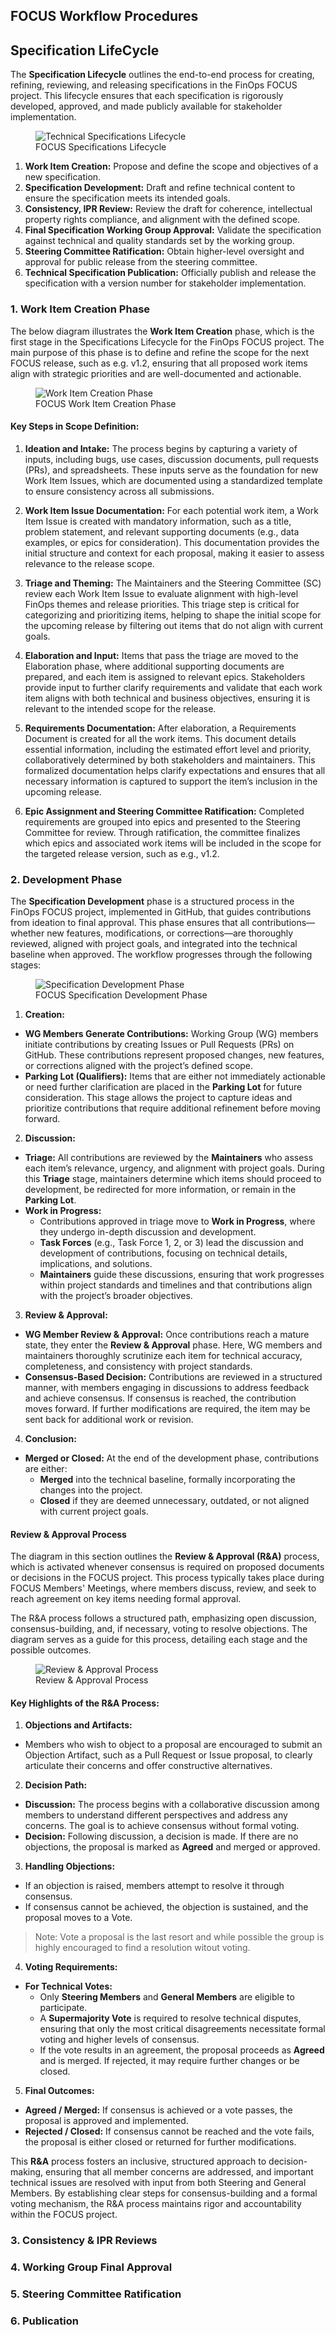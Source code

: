 ## FOCUS Workflow Procedures


## Specification LifeCycle
The **Specification Lifecycle** outlines the end-to-end process for creating, refining, reviewing, and releasing specifications in the FinOps FOCUS project. This lifecycle ensures that each specification is rigorously developed, approved, and made publicly available for stakeholder implementation.

<figure>
    <img src="images/FOCUS-Process-spec-life-cycle-2.drawio.png" alt="Technical Specifications Lifecycle">
    <figcaption>FOCUS Specifications Lifecycle</figcaption>
</figure>

1. **Work Item Creation:** Propose and define the scope and objectives of a new specification.
2. **Specification Development:** Draft and refine technical content to ensure the specification meets its intended goals.
3. **Consistency, IPR Review:** Review the draft for coherence, intellectual property rights compliance, and alignment with the defined scope.
4. **Final Specification Working Group Approval:** Validate the specification against technical and quality standards set by the working group.
5. **Steering Committee Ratification:** Obtain higher-level oversight and approval for public release from the steering committee.
6. **Technical Specification Publication:** Officially publish and release the specification with a version number for stakeholder implementation.

### 1. Work Item Creation Phase
The below diagram illustrates the **Work Item Creation** phase, which is the first stage in the Specifications Lifecycle for the FinOps FOCUS project. The main purpose of this phase is to define and refine the scope for the next FOCUS release, such as e.g. v1.2, ensuring that all proposed work items align with strategic priorities and are well-documented and actionable.

<figure>
    <img src="images/FOCUS-Process-work-item-creation-4.drawio.png" alt="Work Item Creation Phase">
    <figcaption>FOCUS Work Item Creation Phase</figcaption>
</figure>

#### Key Steps in Scope Definition:

1. **Ideation and Intake:** The process begins by capturing a variety of inputs, including bugs, use cases, discussion documents, pull requests (PRs), and spreadsheets. These inputs serve as the foundation for new Work Item Issues, which are documented using a standardized template to ensure consistency across all submissions.

2. **Work Item Issue Documentation:** For each potential work item, a Work Item Issue is created with mandatory information, such as a title, problem statement, and relevant supporting documents (e.g., data examples, or epics for consideration). This documentation provides the initial structure and context for each proposal, making it easier to assess relevance to the release scope.

3. **Triage and Theming:** The Maintainers and the Steering Committee (SC) review each Work Item Issue to evaluate alignment with high-level FinOps themes and release priorities. This triage step is critical for categorizing and prioritizing items, helping to shape the initial scope for the upcoming release by filtering out items that do not align with current goals.

4. **Elaboration and Input:** Items that pass the triage are moved to the Elaboration phase, where additional supporting documents are prepared, and each item is assigned to relevant epics. Stakeholders provide input to further clarify requirements and validate that each work item aligns with both technical and business objectives, ensuring it is relevant to the intended scope for the release.

5. **Requirements Documentation:** After elaboration, a Requirements Document is created for all the work items. This document details essential information, including the estimated effort level and priority, collaboratively determined by both stakeholders and maintainers. This formalized documentation helps clarify expectations and ensures that all necessary information is captured to support the item’s inclusion in the upcoming release.

6. **Epic Assignment and Steering Committee Ratification:** Completed requirements are grouped into epics and presented to the Steering Committee for review. Through ratification, the committee finalizes which epics and associated work items will be included in the scope for the targeted release version, such as e.g., v1.2.

### 2. Development Phase
The **Specification Development** phase is a structured process in the FinOps FOCUS project, implemented in GitHub, that guides contributions from ideation to final approval. This phase ensures that all contributions—whether new features, modifications, or corrections—are thoroughly reviewed, aligned with project goals, and integrated into the technical baseline when approved. The workflow progresses through the following stages:

<figure>
    <img src="images/FOCUS-Process-spec-dev-workflow.drawio.png" alt="Specification Development Phase">
    <figcaption>FOCUS Specification Development Phase</figcaption>
</figure>

1. **Creation:**
  * **WG Members Generate Contributions:** Working Group (WG) members initiate contributions by creating Issues or Pull Requests (PRs) on GitHub. These contributions represent proposed changes, new features, or corrections aligned with the project’s defined scope.
  * **Parking Lot (Qualifiers):** Items that are either not immediately actionable or need further clarification are placed in the **Parking Lot** for future consideration. This stage allows the project to capture ideas and prioritize contributions that require additional refinement before moving forward.

2. **Discussion:**
  * **Triage:** All contributions are reviewed by the **Maintainers** who assess each item’s relevance, urgency, and alignment with project goals. During this **Triage** stage, maintainers determine which items should proceed to development, be redirected for more information, or remain in the **Parking Lot**.
  * **Work in Progress:**
    * Contributions approved in triage move to **Work in Progress**, where they undergo in-depth discussion and development.
    * **Task Forces** (e.g., Task Force 1, 2, or 3) lead the discussion and development of contributions, focusing on technical details, implications, and solutions.
    * **Maintainers** guide these discussions, ensuring that work progresses within project standards and timelines and that contributions align with the project’s broader objectives.

3. **Review & Approval:**

 * **WG Member Review & Approval:** Once contributions reach a mature state, they enter the **Review & Approval** phase. Here, WG members and maintainers thoroughly scrutinize each item for technical accuracy, completeness, and consistency with project standards.
 * **Consensus-Based Decision:** Contributions are reviewed in a structured manner, with members engaging in discussions to address feedback and achieve consensus. If consensus is reached, the contribution moves forward. If further modifications are required, the item may be sent back for additional work or revision.

4. **Conclusion:**

 * **Merged or Closed:** At the end of the development phase, contributions are either:
    * **Merged** into the technical baseline, formally incorporating the changes into the project.
    * **Closed** if they are deemed unnecessary, outdated, or not aligned with current project goals.

#### Review & Approval Process
The diagram in this section outlines the **Review & Approval (R&A)** process, which is activated whenever consensus is required on proposed documents or decisions in the FOCUS project. This process typically takes place during FOCUS Members' Meetings, where members discuss, review, and seek to reach agreement on key items needing formal approval.

The R&A process follows a structured path, emphasizing open discussion, consensus-building, and, if necessary, voting to resolve objections. The diagram serves as a guide for this process, detailing each stage and the possible outcomes.

<figure>
    <img src="images/FOCUS-Process-R&A-4.drawio.png" alt="Review & Approval Process">
    <figcaption>Review & Approval Process</figcaption>
</figure>

#### Key Highlights of the R&A Process:

1. **Objections and Artifacts:**
 * Members who wish to object to a proposal are encouraged to submit an Objection Artifact, such as a Pull Request or Issue proposal, to clearly articulate their concerns and offer constructive alternatives.

2. **Decision Path:**
 * **Discussion:** The process begins with a collaborative discussion among members to understand different perspectives and address any concerns. The goal is to achieve consensus without formal voting.
 * **Decision:** Following discussion, a decision is made. If there are no objections, the proposal is marked as **Agreed** and merged or approved.

3. **Handling Objections:**
 * If an objection is raised, members attempt to resolve it through consensus.
 * If consensus cannot be achieved, the objection is sustained, and the proposal moves to a Vote.

> Note: Vote a proposal is the last resort and while possible the group is highly encouraged to find a resolution witout voting.

4. **Voting Requirements:**
 * **For Technical Votes:**
    * Only **Steering Members** and **General Members** are eligible to participate.
    * A **Supermajority Vote** is required to resolve technical disputes, ensuring that only the most critical disagreements necessitate formal voting and higher levels of consensus.
    * If the vote results in an agreement, the proposal proceeds as **Agreed** and is merged. If rejected, it may require further changes or be closed.

5. **Final Outcomes:**
 * **Agreed / Merged:** If consensus is achieved or a vote passes, the proposal is approved and implemented.
 * **Rejected / Closed:** If consensus cannot be reached and the vote fails, the proposal is either closed or returned for further modifications.

This **R&A** process fosters an inclusive, structured approach to decision-making, ensuring that all member concerns are addressed, and important technical issues are resolved with input from both Steering and General Members. By establishing clear steps for consensus-building and a formal voting mechanism, the R&A process maintains rigor and accountability within the FOCUS project.

### 3. Consistency & IPR Reviews


### 4. Working Group Final Approval


### 5. Steering Committee Ratification


### 6. Publication